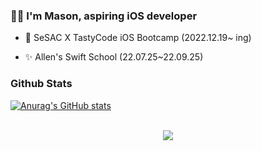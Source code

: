 

### 👨‍💻 I'm Mason, aspiring iOS developer 
  

- 🌱 SeSAC X TastyCode iOS Bootcamp (2022.12.19~ ing)  
  

- ✨ Allen's Swift School (22.07.25~22.09.25)  
  

### Github Stats  
[![Anurag's GitHub stats](https://github-readme-stats.vercel.app/api?username=qwerty3345)](https://github.com/anuraghazra/github-readme-stats)

<br/>  

<div align="center">
<img src="https://komarev.com/ghpvc/?username=qwerty3345&&style=flat-square" align="center" />
</div>  

<br>
